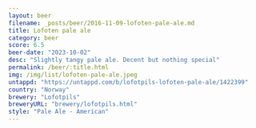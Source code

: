 ```yaml
---
layout: beer
filename: _posts/beer/2016-11-09-lofoten-pale-ale.md
title: Lofoten pale ale
category: beer
score: 6.5
beer-date: "2023-10-02"
desc: "Slightly tangy pale ale. Decent but nothing special"
permalink: /beer/:title.html
img: /img/list/lofoten-pale-ale.jpeg
untappd: "https://untappd.com/b/lofotpils-lofoten-pale-ale/1422399"
country: "Norway"
brewery: "Lofotpils"
breweryURL: "brewery/lofotpils.html"
style: "Pale Ale - American"
---
```

